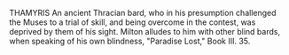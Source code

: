 THAMYRIS
  An ancient Thracian bard, who in his presumption challenged the
  Muses to a trial of skill, and being overcome in the contest, was
  deprived by them of his sight. Milton alludes to him with other
  blind bards, when speaking of his own blindness, "Paradise Lost," Book
  III. 35.